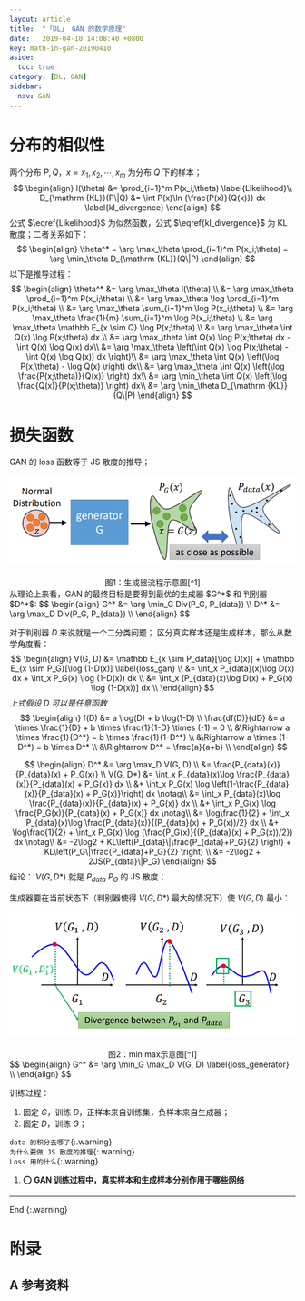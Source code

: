 ```yaml
---
layout: article
title:  "「DL」 GAN 的数学原理"
date:   2019-04-10 14:08:40 +0800
key: math-in-gan-20190410
aside:
  toc: true
category: [DL, GAN]
sidebar:
  nav: GAN
---
```


>


<!--more-->

# 分布的相似性
两个分布 $P, Q$，$x = { x_1, x_2, \cdots, x_m}$ 为分布 $Q$ 下的样本；
$$
\begin{align}   
l(\theta) &= \prod_{i=1}^m P(x_i;\theta) \label{Likelihood}\\
D_{\mathrm  {KL}}(P\|Q) &= \int P(x)\ln {\frac{P(x)}{Q(x)}} dx \label{kl_divergence}
\end{align}
$$
公式 $\eqref{Likelihood}$ 为似然函数，公式 $\eqref{kl_divergence}$ 为 KL 散度；二者关系如下：      
$$
\begin{align}   
\theta^* = \arg \max_\theta \prod_{i=1}^m P(x_i;\theta) = \arg \min_\theta D_{\mathrm  {KL}}(Q\|P)
\end{align}
$$
以下是推导过程：   
$$
\begin{align}   
\theta^* &= \arg \max_\theta l(\theta) \\
&= \arg \max_\theta \prod_{i=1}^m P(x_i;\theta) \\
&= \arg \max_\theta \log \prod_{i=1}^m P(x_i;\theta) \\
&= \arg \max_\theta \sum_{i=1}^m \log P(x_i;\theta) \\
&= \arg \max_\theta \frac{1}{m} \sum_{i=1}^m \log P(x_i;\theta) \\
&= \arg \max_\theta \mathbb E_{x \sim Q} \log P(x;\theta) \\
&= \arg \max_\theta \int Q(x) \log P(x;\theta) dx \\
&= \arg \max_\theta \int Q(x) \log P(x;\theta) dx - \int Q(x) \log Q(x) dx\\
&= \arg \max_\theta \left(\int Q(x) \log P(x;\theta) - \int Q(x) \log Q(x)) dx \right)\\
&= \arg \max_\theta \int Q(x) \left(\log P(x;\theta) - \log Q(x) \right) dx\\
&= \arg \max_\theta \int Q(x) \left(\log \frac{P(x;\theta)}{Q(x)} \right) dx\\
&= \arg \min_\theta \int Q(x) \left(\log \frac{Q(x)}{P(x;\theta)} \right) dx\\
&= \arg \min_\theta D_{\mathrm  {KL}}(Q\|P)
\end{align}
$$

# 损失函数
GAN 的 loss 函数等于 JS 散度的推导；  
<center class="half">
  <img src="/assets/images/ml/dl/GAN/gan-prob.png" width="600"/>&emsp;<br>图1：生成器流程示意图[^1]
</center>
从理论上来看，GAN 的最终目标是要得到最优的生成器 $G^*$ 和 判别器 $D^*$:   
$$
\begin{align}   
G^* &= \arg \min_G Div(P_G, P_{data})  \\
D^* &= \arg \max_D Div(P_G, P_{data})  \\
\end{align}
$$

对于判别器 $D$ 来说就是一个二分类问题； 区分真实样本还是生成样本，那么从数学角度看：   
$$
\begin{align}   
V(G, D) &= \mathbb E_{x \sim P_data}[\log D(x)] + \mathbb E_{x \sim P_G}[\log (1-D(x)] \label{loss_gan}  \\
&= \int_x P_{data}(x)\log D(x) dx + \int_x P_G(x) \log (1-D(x)) dx  \\
&= \int_x [P_{data}(x)\log D(x) + P_G(x) \log (1-D(x))] dx  \\
\end{align}
$$
*上式假设 $D$ 可以是任意函数*  
$$
\begin{align}   
f(D) &= a \log(D) + b \log(1-D) \\
\frac{df(D)}{dD} &= a \times \frac{1}{D} + b \times \frac{1}{1-D} \times (-1) = 0 \\
&\Rightarrow a \times \frac{1}{D^*} = b \times \frac{1}{1-D^*} \\
&\Rightarrow a \times (1-D^*) = b \times D^* \\
&\Rightarrow D^* = \frac{a}{a+b} \\
\end{align}
$$

$$
\begin{align}   
D^* &=  \arg \max_D V(G, D) \\
&= \frac{P_{data}(x)}{P_{data}(x) + P_G(x)} \\
V(G, D*) &= \int_x P_{data}(x)\log \frac{P_{data}(x)}{P_{data}(x) + P_G(x)} dx  \\
&+ \int_x P_G(x) \log \left(1-\frac{P_{data}(x)}{P_{data}(x) + P_G(x)}\right) dx  \notag\\
&= \int_x P_{data}(x)\log \frac{P_{data}(x)}{P_{data}(x) + P_G(x)} dx  \\
&+ \int_x P_G(x) \log \frac{P_G(x)}{P_{data}(x) + P_G(x)} dx  \notag\\
&= \log\frac{1}{2} + \int_x P_{data}(x)\log \frac{P_{data}(x)}{(P_{data}(x) + P_G(x))/2} dx  \\
&+ \log\frac{1}{2} + \int_x P_G(x) \log (\frac{P_G(x)}{(P_{data}(x) + P_G(x))/2}) dx  \notag\\
&= -2\log2 + KL\left(P_{data}\|\frac{P_{data}+P_G}{2} \right) + KL\left(P_G\|\frac{P_{data}+P_G}{2} \right) \\
&= -2\log2 + 2JS(P_{data}\|P_G)
\end{align}
$$
结论： $V(G, D*)$ 就是 $P_{data}$ $P_G$ 的 JS 散度；   

生成器要在当前状态下（判别器使得 $V(G, D*)$ 最大的情况下）使 $V(G, D)$ 最小：   
<center class="half">
  <img src="/assets/images/ml/dl/GAN/minmax.png" width="600"/>&emsp;<br>图2：min max示意图[^1]
</center>
$$
\begin{align}   
G^* &= \arg \min_G \max_D V(G, D) \label{loss_generator}  \\
\end{align}
$$

训练过程：   
1. 固定 $G$，训练 $D$，正样本来自训练集，负样本来自生成器；      
1. 固定 $D$，训练 $G$；   

`data 的积分去哪了`{:.warning}    
`为什么要做 JS 散度的推理`{:.warning}    
`Loss 用的什么`{:.warning}    

1. :o: **GAN 训练过程中，真实样本和生成样本分别作用于哪些网络**   

-------------------  
 End
{:.warning}  


# 附录
## A 参考资料
[^1]:  李宏毅. Theory behind GAN[EB/OL]. <http://speech.ee.ntu.edu.tw/~tlkagk/courses/MLDS_2018/Lecture/GANtheory%20(v2).pdf>. 2018-05-11/2019-04-14.     
